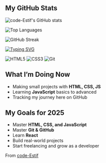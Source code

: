 ## My GitHub Stats

<!-- GitHub Stats Card -->
![code-Estif's GitHub stats](https://github-readme-stats.vercel.app/api?username=code-Estif&show_icons=true&theme=transparent)

<!-- Most Used Languages Card -->
![Top Languages](https://github-readme-stats.vercel.app/api/top-langs/?username=code-Estif&layout=compact&theme=transparent)

<!-- GitHub Streak Card -->
![GitHub Streak](https://github-readme-streak-stats.herokuapp.com/?user=code-Estif&theme=transparent)

[![Typing SVG](https://readme-typing-svg.herokuapp.com?size=25&color=00FFB3&lines=I+am+a+Frontend+Developer;HTML+and+CSS+lover;Learning+JavaScript)](https://git.io/typing-svg)


<img src="https://img.shields.io/badge/HTML5-E34F26?style=for-the-badge&logo=html5&logoColor=white" alt="HTML5" /> <img src="https://img.shields.io/badge/CSS3-1572B6?style=for-the-badge&logo=css3&logoColor=white" alt="CSS3" /> <img src="https://img.shields.io/badge/Git-F05032?style=for-the-badge&logo=git&logoColor=white" alt="Git" />

## What I’m Doing Now
-  Making small projects with **HTML, CSS, JS**
-  Learning **JavaScript** basics to advanced
-  Tracking my journey here on GitHub

## My Goals for 2025
-  Master **HTML, CSS, and JavaScript**
-  Master **Git & GitHub**
-  Learn **React**
-  Build real-world projects
- Start freelancing and grow as a developer

From [code-Estif](https://github.com/code-Estif)
